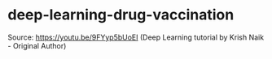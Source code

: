 # deep-learning-drug-vaccination

Source: https://youtu.be/9FYyp5bUoEI (Deep Learning tutorial by Krish Naik - Original Author)
